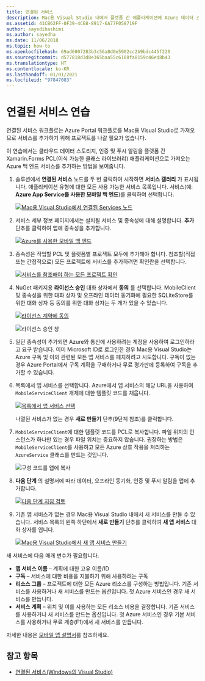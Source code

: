 ```yaml
---
title: 연결된 서비스
description: Mac용 Visual Studio 내에서 플랫폼 간 애플리케이션에 Azure 데이터 스토리지, 인증 및 푸시 알림을 추가하는 방법을 알아봅니다.
ms.assetid: 41CB62FF-0F39-4CE8-8917-6A77F058719F
author: sayedihashimi
ms.author: sayedha
ms.date: 11/06/2018
ms.topic: how-to
ms.openlocfilehash: 69ad6007283b3c56a8d0e5902cc2b9bdc445f220
ms.sourcegitcommit: d577818d3d8e365baa55c6108fa8159c46ed8b43
ms.translationtype: HT
ms.contentlocale: ko-KR
ms.lasthandoff: 01/01/2021
ms.locfileid: "97847083"
---
```

# <a name="connected-services-walkthrough"></a>연결된 서비스 연습

연결된 서비스 워크플로는 Azure Portal 워크플로를 Mac용 Visual Studio로 가져오므로 서비스를 추가하기 위해 프로젝트를 나갈 필요가 없습니다.

이 연습에서는 클라우드 데이터 스토리지, 인증 및 푸시 알림을 플랫폼 간 Xamarin.Forms PCL(이식 가능한 클래스 라이브러리) 애플리케이션으로 가져오는 Azure 백 엔드 서비스를 추가하는 방법을 보여줍니다.

1. 솔루션에서 **연결된 서비스** 노드를 두 번 클릭하여 시작하면 **서비스 갤러리** 가 표시됩니다.
  애플리케이션 유형에 대한 모든 사용 가능한 서비스 목록입니다. 서비스(예: **Azure App Service를 사용한 모바일 백 엔드**)를 클릭하여 선택합니다.

    [![Mac용 Visual Studio에서 연결된 Services 노드](media/connected-services-image001-sml.png "Mac용 Visual Studio에서 연결된 Services 노드")](media/connected-services-image001.png#lightbox)

2. 서비스 세부 정보 페이지에서는 설치될 서비스 및 종속성에 대해 설명합니다.
  **추가** 단추를 클릭하여 앱에 종속성을 추가합니다.

    [![Azure를 사용한 모바일 백 엔드](media/connected-services-image002-sml.png "Azure를 사용한 모바일 백 엔드")](media/connected-services-image002.png#lightbox)

3. 종속성은 작업할 PCL 및 플랫폼별 프로젝트 모두에 추가해야 합니다.
  참조할(직접 또는 간접적으로) 모든 프로젝트에 서비스를 추가하려면 확인란을 선택합니다.

    [![서비스를 참조해야 하는 모든 프로젝트 확인](media/connected-services-image003-sml.png "서비스를 참조해야 하는 모든 프로젝트 확인")](media/connected-services-image003.png#lightbox)

4. NuGet 패키지용 **라이선스 승인** 대화 상자에서 **동의** 를 선택합니다.
  MobileClient 및 종속성을 위한 대화 상자 및 오프라인 데이터 동기화에 필요한 SQLiteStore를 위한 대화 상자 등 동의를 위한 대화 상자는 두 개가 있을 수 있습니다.

    [![라이선스 계약에 동의](media/connected-services-image004-sml.png "라이선스 계약에 동의")](media/connected-services-image004.png#lightbox)

    ![라이선스 승인 창](media/connected-services-image005.png "라이선스 승인 창")

5. 일단 종속성이 추가되면 Azure와 통신에 사용하려는 계정을 사용하여 로그인하라고 요구 받습니다.
  이미 Microsoft ID로 로그인한 경우 Mac용 Visual Studio는 Azure 구독 및 이와 관련된 모든 앱 서비스를 페치하려고 시도합니다. 구독이 없는 경우 Azure Portal에서 구독 계획을 구매하거나 무료 평가판에 등록하여 구독을 추가할 수 있습니다.

6. 목록에서 앱 서비스를 선택합니다. Azure에서 앱 서비스의 해당 URL을 사용하여 `MobileServiceClient` 개체에 대한 템플릿 코드를 채웁니다.

    [![목록에서 앱 서비스 선택](media/connected-services-image006-sml.png "목록에서 앱 서비스 선택")](media/connected-services-image006.png#lightbox)

    나열된 서비스가 없는 경우 **새로 만들기** 단추(9단계 참조)를 클릭합니다.

7. `MobileServiceClient`에 대한 템플릿 코드를 PCL로 복사합니다. 파일 위치의 인스턴스가 하나만 있는 경우 파일 위치는 중요하지 않습니다.
  권장하는 방법은 `MobileServiceClient`를 사용하고 모든 Azure 상호 작용을 처리하는 `AzureService` 클래스를 만드는 것입니다.

    ![구성 코드를 앱에 복사](media/connected-services-image007.png "구성 코드를 앱에 복사")

8. **다음 단계** 의 설명서에 따라 데이터, 오프라인 동기화, 인증 및 푸시 알림을 앱에 추가합니다.

    [![다음 단계 지침 검토](media/connected-services-image008-sml.png "다음 단계 지침 검토")](media/connected-services-image008.png#lightbox)

9. 기존 앱 서비스가 없는 경우 Mac용 Visual Studio 내에서 새 서비스를 만들 수 있습니다.
  서비스 목록의 왼쪽 하단에서 **새로 만들기** 단추를 클릭하여 **새 앱 서비스** 대화 상자를 엽니다.

    [![Mac용 Visual Studio에서 새 앱 서비스 만들기](media/connected-services-image009-sml.png "Mac용 Visual Studio에서 새 앱 서비스 만들기")](media/connected-services-image009.png#lightbox)

새 서비스에 다음 매개 변수가 필요합니다.

- **앱 서비스 이름** – 계획에 대한 고유 이름/ID
- **구독** – 서비스에 대한 비용을 지불하기 위해 사용하려는 구독
- **리소스 그룹** – 프로젝트에 대한 모든 Azure 리소스를 구성하는 방법입니다. 기존 서비스를 사용하거나 새 서비스를 만드는 옵션입니다. 첫 Azure 서비스인 경우 새 서비스를 만듭니다.
- **서비스 계획** – 위치 및 이를 사용하는 모든 리소스 비용을 결정합니다. 기존 서비스를 사용하거나 새 서비스를 만드는 옵션입니다. 첫 Azure 서비스인 경우 기본 서비스를 사용하거나 무료 계층(F1)에서 새 서비스를 만듭니다.

자세한 내용은 [모바일 앱 설명서](/azure/app-service-mobile/)를 참조하세요.

## <a name="see-also"></a>참고 항목

- [연결된 서비스(Windows의 Visual Studio)](/visualstudio/azure/vs-azure-tools-connected-services-storage)